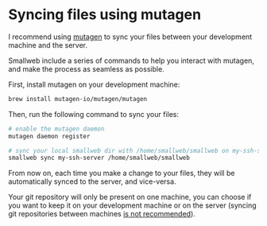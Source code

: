 # Syncing files using mutagen

I recommend using [mutagen](https://mutagen.io) to sync your files between your development machine and the server.

Smallweb include a series of commands to help you interact with mutagen, and make the process as seamless as possible.

First, install mutagen on your development machine:

```sh
brew install mutagen-io/mutagen/mutagen
```

Then, run the following command to sync your files:

```bash
# enable the mutagen daemon
mutagen daemon register

# sync your local smallweb dir with /home/smallweb/smallweb on my-ssh-server
smallweb sync my-ssh-server /home/smallweb/smallweb
```

From now on, each time you make a change to your files, they will be automatically synced to the server, and vice-versa.

Your git repository will only be present on one machine, you can choose if you want to keep it on your development machine or on the server (syncing git repositories between machines [is not recommended](https://mutagen.io/documentation/synchronization/version-control-systems)).

